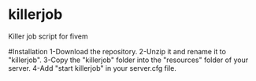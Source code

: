 # killerjob
 Killer job script for fivem

#Installation
1-Download the repository.
2-Unzip it and rename it to "killerjob".
3-Copy the "killerjob" folder into the "resources" folder of your server.
4-Add "start killerjob" in your server.cfg file.

